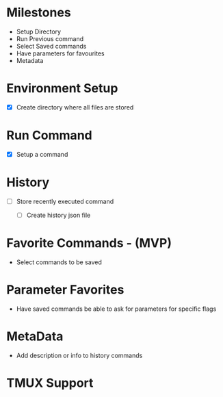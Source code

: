 # Milestones
* Setup Directory
* Run Previous command
* Select Saved commands
* Have parameters for favourites
* Metadata

# Environment Setup
* [x] Create directory where all files are stored

# Run Command
* [x] Setup a command

# History
* [ ] Store recently executed command
    
    - [ ] Create history json file


# Favorite Commands - (MVP)
* Select commands to be saved

# Parameter Favorites
* Have saved commands be able to ask for parameters for specific flags

# MetaData
* Add description or info to history commands

# TMUX Support
